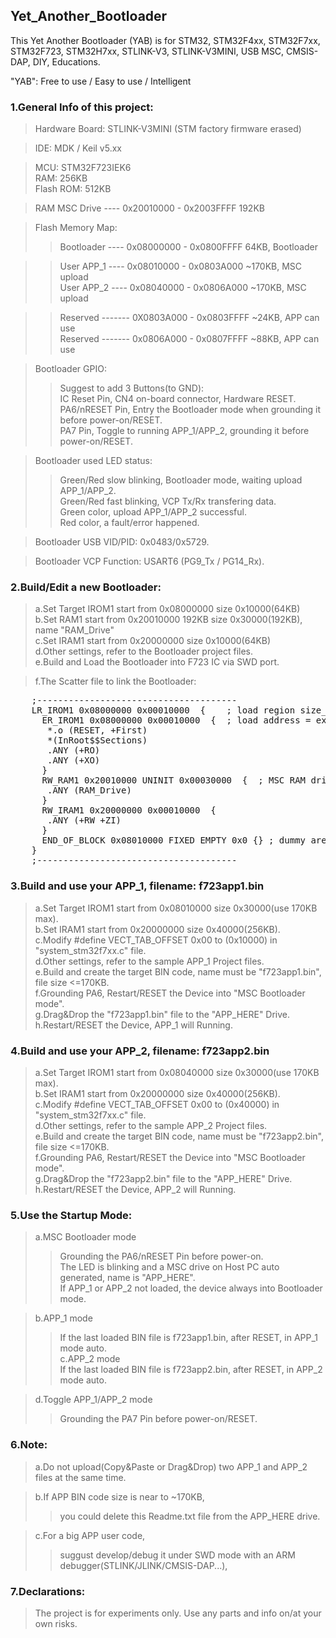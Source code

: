 ## Yet_Another_Bootloader  
This Yet Another Bootloader (YAB) is for STM32, STM32F4xx, STM32F7xx, STM32F723, STM32H7xx, STLINK-V3, STLINK-V3MINI, USB MSC, CMSIS-DAP, DIY, Educations.  
      
"YAB": Free to use / Easy to use / Intelligent  
  
  
### 1.General Info of this project:  

>  Hardware Board: STLINK-V3MINI (STM factory firmware erased)  
    
>  IDE: MDK / Keil v5.xx  
  
>  MCU:        STM32F723IEK6  
>  RAM:        256KB  
>  Flash ROM:  512KB  
    
>  RAM MSC Drive ---- 0x20010000 - 0x2003FFFF  192KB  
      
>  Flash Memory Map:  
>>    Bootloader ---- 0x08000000 - 0x0800FFFF  64KB, Bootloader   
  
>>    User APP_1 ---- 0x08010000 - 0x0803A000  ~170KB, MSC upload  
>>    User APP_2 ---- 0x08040000 - 0x0806A000  ~170KB, MSC upload  
      
>>    Reserved -------  0X0803A000 - 0x0803FFFF  ~24KB, APP can use  
>>    Reserved -------  0x0806A000 - 0x0807FFFF  ~88KB, APP can use  
    
>  Bootloader GPIO:  
>>    Suggest to add 3 Buttons(to GND):  
>>      IC Reset Pin, CN4 on-board connector, Hardware RESET.  
>>      PA6/nRESET Pin, Entry the Bootloader mode when grounding it before power-on/RESET.  
>>      PA7 Pin, Toggle to running APP_1/APP_2, grounding it before power-on/RESET.  
      
>  Bootloader used LED status:  
>>    Green/Red slow blinking, Bootloader mode, waiting upload APP_1/APP_2.  
>>    Green/Red fast blinking, VCP Tx/Rx transfering data.  
>>    Green color, upload APP_1/APP_2 successful.  
>>    Red   color, a fault/error happened.  
      
>  Bootloader USB VID/PID:  0x0483/0x5729.  
    
>  Bootloader VCP Function: USART6 (PG9_Tx / PG14_Rx).  
    
    
### 2.Build/Edit a new Bootloader:  
    
>  a.Set Target IROM1 start from 0x08000000 size 0x10000(64KB)  
>  b.Set RAM1 start from 0x20010000 192KB size 0x30000(192KB), name "RAM_Drive"  
>  c.Set IRAM1 start from 0x20000000 size 0x10000(64KB)  
>  d.Other settings, refer to the Bootloader project files.  
>  e.Build and Load the Bootloader into F723 IC via SWD port.  
    
>  f.The Scatter file to link the Bootloader:  
<pre>
    ;--------------------------------------  
    LR_IROM1 0x08000000 0x00010000  {    ; load region size_region  
      ER_IROM1 0x08000000 0x00010000  {  ; load address = execution address  
       *.o (RESET, +First)  
       *(InRoot$$Sections)  
       .ANY (+RO)  
       .ANY (+XO)  
      }  
      RW_RAM1 0x20010000 UNINIT 0x00030000  {  ; MSC RAM drive  
       .ANY (RAM_Drive)  
      }  
      RW_IRAM1 0x20000000 0x00010000  {  
       .ANY (+RW +ZI)  
      }  
      END_OF_BLOCK 0x08010000 FIXED EMPTY 0x0 {} ; dummy area to fill 0xFF  
    }  
    ;--------------------------------------  
</pre>
    
### 3.Build and use your APP_1, filename: f723app1.bin  
    
>  a.Set Target IROM1 start from 0x08010000 size 0x30000(use 170KB max).  
>  b.Set IRAM1 start from 0x20000000 size 0x40000(256KB).  
>  c.Modify #define VECT_TAB_OFFSET 0x00 to (0x10000) in "system_stm32f7xx.c" file.  
>  d.Other settings, refer to the sample APP_1 Project files.  
>  e.Build and create the target BIN code, name must be "f723app1.bin", file size <=170KB.  
>  f.Grounding PA6, Restart/RESET the Device into "MSC Bootloader mode".  
>  g.Drag&Drop the "f723app1.bin" file to the "APP_HERE" Drive.  
>  h.Restart/RESET the Device, APP_1 will Running.  
    
    
### 4.Build and use your APP_2, filename: f723app2.bin  
    
>  a.Set Target IROM1 start from 0x08040000 size 0x30000(use 170KB max).  
>  b.Set IRAM1 start from 0x20000000 size 0x40000(256KB).  
>  c.Modify #define VECT_TAB_OFFSET 0x00 to (0x40000) in "system_stm32f7xx.c" file.  
>  d.Other settings, refer to the sample APP_2 Project files.  
>  e.Build and create the target BIN code, name must be "f723app2.bin", file size <=170KB.  
>  f.Grounding PA6, Restart/RESET the Device into "MSC Bootloader mode".  
>  g.Drag&Drop the "f723app2.bin" file to the "APP_HERE" Drive.  
>  h.Restart/RESET the Device, APP_2 will Running.  
      
      
### 5.Use the Startup Mode:  
  
>  a.MSC Bootloader mode  
>>    Grounding the PA6/nRESET Pin before power-on.  
>>    The LED is blinking and a MSC drive on Host PC auto generated, name is "APP_HERE".  
>>    If APP_1 or APP_2 not loaded, the device always into Bootloader mode.  
      
>  b.APP_1 mode  
>>    If the last loaded BIN file is f723app1.bin, after RESET, in APP_1 mode auto.  
>  c.APP_2 mode  
>>    If the last loaded BIN file is f723app2.bin, after RESET, in APP_2 mode auto.  
      
>  d.Toggle APP_1/APP_2 mode  
>>    Grounding the PA7 Pin before power-on/RESET.  
      
      
### 6.Note:  
    
>  a.Do not upload(Copy&Paste or Drag&Drop) two APP_1 and APP_2 files at the same time.  
    
>  b.If APP BIN code size is near to ~170KB,   
>>    you could delete this Readme.txt file from the APP_HERE drive.  
      
>  c.For a big APP user code,   
>>    suggust develop/debug it under SWD mode with an ARM debugger(STLINK/JLINK/CMSIS-DAP...),  
    
    
### 7.Declarations:  
  
>  The project is for experiments only. Use any parts and info on/at your own risks.  
  
